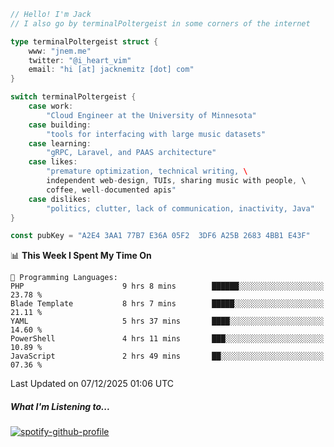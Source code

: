 ```go
// Hello! I'm Jack
// I also go by terminalPoltergeist in some corners of the internet

type terminalPoltergeist struct {
    www: "jnem.me"
    twitter: "@i_heart_vim"
    email: "hi [at] jacknemitz [dot] com"
}

switch terminalPoltergeist {
    case work:
        "Cloud Engineer at the University of Minnesota"
    case building:
        "tools for interfacing with large music datasets"
    case learning:
        "gRPC, Laravel, and PAAS architecture"
    case likes:
        "premature optimization, technical writing, \
        independent web-design, TUIs, sharing music with people, \
        coffee, well-documented apis"
    case dislikes:
        "politics, clutter, lack of communication, inactivity, Java"
}

const pubKey = "A2E4 3AA1 77B7 E36A 05F2  3DF6 A25B 2683 4BB1 E43F"
```

<!--START_SECTION:waka-->
📊 **This Week I Spent My Time On** 

```text
💬 Programming Languages: 
PHP                      9 hrs 8 mins        ██████░░░░░░░░░░░░░░░░░░░   23.78 % 
Blade Template           8 hrs 7 mins        █████░░░░░░░░░░░░░░░░░░░░   21.11 % 
YAML                     5 hrs 37 mins       ████░░░░░░░░░░░░░░░░░░░░░   14.60 % 
PowerShell               4 hrs 11 mins       ███░░░░░░░░░░░░░░░░░░░░░░   10.89 % 
JavaScript               2 hrs 49 mins       ██░░░░░░░░░░░░░░░░░░░░░░░   07.36 % 
```


 Last Updated on 07/12/2025 01:06 UTC
<!--END_SECTION:waka-->

##### What I'm Listening to...

[![spotify-github-profile](https://jnem.me/listening-item?maxAge=2592000)](https://jnem.me/listening)
